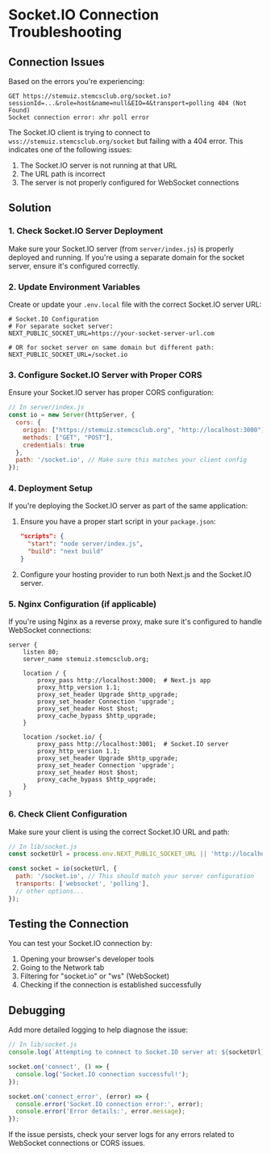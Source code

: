 # Socket.IO Connection Troubleshooting

## Connection Issues

Based on the errors you're experiencing:

```
GET https://stemuiz.stemcsclub.org/socket.io?sessionId=...&role=host&name=null&EIO=4&transport=polling 404 (Not Found)
Socket connection error: xhr poll error
```

The Socket.IO client is trying to connect to `wss://stemuiz.stemcsclub.org/socket` but failing with a 404 error. This indicates one of the following issues:

1. The Socket.IO server is not running at that URL
2. The URL path is incorrect
3. The server is not properly configured for WebSocket connections

## Solution

### 1. Check Socket.IO Server Deployment

Make sure your Socket.IO server (from `server/index.js`) is properly deployed and running. If you're using a separate domain for the socket server, ensure it's configured correctly.

### 2. Update Environment Variables

Create or update your `.env.local` file with the correct Socket.IO server URL:

```
# Socket.IO Configuration
# For separate socket server:
NEXT_PUBLIC_SOCKET_URL=https://your-socket-server-url.com

# OR for socket server on same domain but different path:
NEXT_PUBLIC_SOCKET_URL=/socket.io
```

### 3. Configure Socket.IO Server with Proper CORS

Ensure your Socket.IO server has proper CORS configuration:

```javascript
// In server/index.js
const io = new Server(httpServer, {
  cors: {
    origin: ["https://stemuiz.stemcsclub.org", "http://localhost:3000"],
    methods: ["GET", "POST"],
    credentials: true
  },
  path: '/socket.io', // Make sure this matches your client config
});
```

### 4. Deployment Setup

If you're deploying the Socket.IO server as part of the same application:

1. Ensure you have a proper start script in your `package.json`:
   ```json
   "scripts": {
     "start": "node server/index.js",
     "build": "next build"
   }
   ```

2. Configure your hosting provider to run both Next.js and the Socket.IO server.

### 5. Nginx Configuration (if applicable)

If you're using Nginx as a reverse proxy, make sure it's configured to handle WebSocket connections:

```nginx
server {
    listen 80;
    server_name stemuiz.stemcsclub.org;

    location / {
        proxy_pass http://localhost:3000;  # Next.js app
        proxy_http_version 1.1;
        proxy_set_header Upgrade $http_upgrade;
        proxy_set_header Connection 'upgrade';
        proxy_set_header Host $host;
        proxy_cache_bypass $http_upgrade;
    }

    location /socket.io/ {
        proxy_pass http://localhost:3001;  # Socket.IO server
        proxy_http_version 1.1;
        proxy_set_header Upgrade $http_upgrade;
        proxy_set_header Connection 'upgrade';
        proxy_set_header Host $host;
        proxy_cache_bypass $http_upgrade;
    }
}
```

### 6. Check Client Configuration

Make sure your client is using the correct Socket.IO URL and path:

```javascript
// In lib/socket.js
const socketUrl = process.env.NEXT_PUBLIC_SOCKET_URL || 'http://localhost:3001';

const socket = io(socketUrl, {
  path: '/socket.io', // This should match your server configuration
  transports: ['websocket', 'polling'],
  // other options...
});
```

## Testing the Connection

You can test your Socket.IO connection by:

1. Opening your browser's developer tools
2. Going to the Network tab
3. Filtering for "socket.io" or "ws" (WebSocket)
4. Checking if the connection is established successfully

## Debugging

Add more detailed logging to help diagnose the issue:

```javascript
// In lib/socket.js
console.log(`Attempting to connect to Socket.IO server at: ${socketUrl}`);

socket.on('connect', () => {
  console.log('Socket.IO connection successful!');
});

socket.on('connect_error', (error) => {
  console.error('Socket.IO connection error:', error);
  console.error('Error details:', error.message);
});
```

If the issue persists, check your server logs for any errors related to WebSocket connections or CORS issues. 